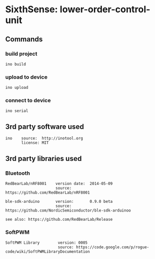 # SixthSense: lower-order-control-unit

## Commands

### build project
    ino build

### upload to device
    ino upload

### connect to device
    ino serial


## 3rd party software used
    ino    source:  http://inotool.org
           license: MIT


## 3rd party libraries used

### Bluetooth
    RedBearLab/nRF8001    version date:  2014-05-09
                          source:        https://github.com/RedBearLab/nRF8001

    ble-sdk-arduino       version:       0.9.0 beta
                          source:        https://github.com/NordicSemiconductor/ble-sdk-arduinoo

    see also: https://github.com/RedBearLab/Release

### SoftPWM
    SoftPWM Library        version: 0005
                           source: https://code.google.com/p/rogue-code/wiki/SoftPWMLibraryDocumentation
